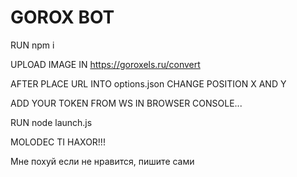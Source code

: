 # GOROX BOT

RUN npm i

UPLOAD IMAGE IN https://goroxels.ru/convert

AFTER PLACE URL INTO options.json
CHANGE POSITION X AND Y

ADD YOUR TOKEN FROM WS IN BROWSER CONSOLE...

RUN node launch.js

MOLODEC TI HAXOR!!!


Мне похуй если не нравится, пишите сами
